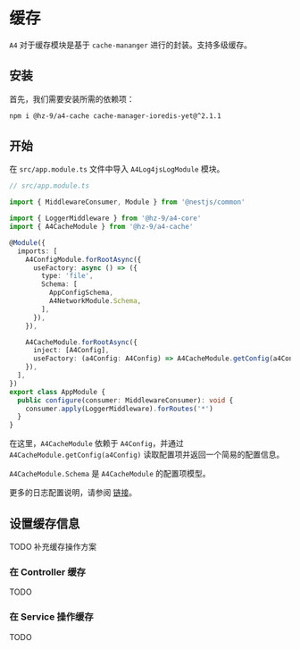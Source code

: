 # 缓存

`A4` 对于缓存模块是基于 `cache-mananger` 进行的封装。支持多级缓存。

## 安装

首先，我们需要安装所需的依赖项：

``` sh
npm i @hz-9/a4-cache cache-manager-ioredis-yet@^2.1.1
```

## 开始

在 `src/app.module.ts` 文件中导入 `A4Log4jsLogModule` 模块。

``` ts
// src/app.module.ts

import { MiddlewareConsumer, Module } from '@nestjs/common'

import { LoggerMiddleware } from '@hz-9/a4-core'
import { A4CacheModule } from '@hz-9/a4-cache'

@Module({
  imports: [
    A4ConfigModule.forRootAsync({
      useFactory: async () => ({
        type: 'file',
        Schema: [
          AppConfigSchema,
          A4NetworkModule.Schema,
        ],
      }),
    }),

    A4CacheModule.forRootAsync({
      inject: [A4Config],
      useFactory: (a4Config: A4Config) => A4CacheModule.getConfig(a4Config),
    }),
  ],
})
export class AppModule {
  public configure(consumer: MiddlewareConsumer): void {
    consumer.apply(LoggerMiddleware).forRoutes('*')
  }
}

```

在这里，`A4CacheModule` 依赖于 `A4Config`，并通过 `A4CacheModule.getConfig(a4Config)` 读取配置项并返回一个简易的配置信息。

`A4CacheModule.Schema` 是 `A4CacheModule` 的配置项模型。

更多的日志配置说明，请参阅 [链接](TODO)。

<!-- TODO 进行更多模块的设置 -->

## 设置缓存信息

TODO 补充缓存操作方案

### 在 Controller 缓存

TODO

### 在 Service 操作缓存

TODO
